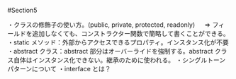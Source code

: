 #Section5

・クラスの修飾子の使い方。(public, private, protected, readonly)
　 ⇒ フィールドを追加しなくても、コンストラクター関数で簡略して書くことができる。
・static メソッド：外部からアクセスできるプロパティ。インスタンス化が不要
・abstract クラス：abstract 部分はオーバーライドを強制する。abstract クラス自体はインスタンス化できない。継承のために使われる。
・シングルトーンパターンについて
・interface とは？
